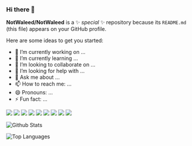 ### Hi there 👋


**NotWaleed/NotWaleed** is a ✨ _special_ ✨ repository because its `README.md` (this file) appears on your GitHub profile.

Here are some ideas to get you started:

- 🔭 I’m currently working on ...
- 🌱 I’m currently learning ...
- 👯 I’m looking to collaborate on ...
- 🤔 I’m looking for help with ...
- 💬 Ask me about ...
- 📫 How to reach me: ...
- 😄 Pronouns: ...
- ⚡ Fun fact: ...

<img src="https://img.shields.io/badge/-Node.js-339933?logo=Node.js&logoColor=fff"> <img src="https://img.shields.io/badge/-JavaScript-F7DF1E?logo=JavaScript&logoColor=fff"> <img src="https://img.shields.io/badge/-Python-3776AB?logo=Python&logoColor=fff"> <img src="https://img.shields.io/badge/-HTML-e34f26?logo=html5&logoColor=fff"> <img src="https://img.shields.io/badge/-CSS3-1572B6?logo=CSS3&logoColor=fff"> <img src="https://camo.githubusercontent.com/be5ca42c23684b12f685f6eee34f367d5a011e6e18602a49d493e33e3c7b79a2/68747470733a2f2f696d672e736869656c64732e696f2f7374617469632f76313f6c6162656c3d266d6573736167653d5479706553637269707426636f6c6f723d303037414343266c6f676f3d74797065736372697074266c6f676f436f6c6f723d7768697465"> <img src="https://camo.githubusercontent.com/c2cf6a63faa066aec2c27e0101bf70e4b4335bef73fb8fb9922e66054b857afc/68747470733a2f2f696d672e736869656c64732e696f2f7374617469632f76313f6c6162656c3d266d6573736167653d4a61766126636f6c6f723d303037333936266c6f676f3d6a617661266c6f676f436f6c6f723d7768697465"> <img src="https://camo.githubusercontent.com/b10e5b3b0674628575673e8ec74e433b15149836860d7b318e973aeb56c1a01b/68747470733a2f2f696d672e736869656c64732e696f2f7374617469632f76313f6c6162656c3d266d6573736167653d47697448756226636f6c6f723d313831373137266c6f676f3d676974687562266c6f676f436f6c6f723d7768697465"> <img src="https://camo.githubusercontent.com/f58738635fa5a2bbb029480a38ed4876400ea00720ce8d0a003a940746d6a34f/68747470733a2f2f696d672e736869656c64732e696f2f7374617469632f76313f6c6162656c3d266d6573736167653d56697375616c25323053747564696f253230436f646526636f6c6f723d303037414343266c6f676f3d76697375616c2d73747564696f2d636f6465266c6f676f436f6c6f723d7768697465">


![Github Stats](https://github-readme-stats.vercel.app/api?username=NotWaleed&count_private=true&show_icons=true&theme=radical)

![Top Languages](https://github-readme-stats.vercel.app/api/top-langs/?username=NOTWALEED&show_icons=true&theme=radical)

